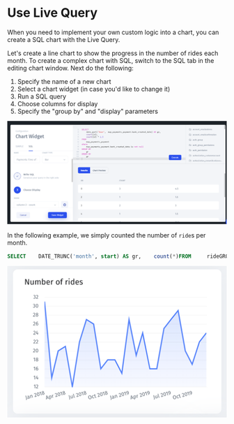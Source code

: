 # Use Live Query

When you need to implement your own custom logic into a chart, you can create a SQL chart with the Live Query.

Let's create a line chart to show the progress in the number of rides each month. To create a complex chart with SQL, switch to the SQL tab in the editing chart window. Next do the following:

1. Specify the name of a new chart
2. Select a chart widget \(in case you'd like to change it\)
3. Run a SQL query 
4. Choose columns for display
5. Specify the "group by" and "display" parameters

![](../../.gitbook/assets/image%20%28275%29.png)

In the following example, we simply counted the number of `ride`s per month.

```sql
SELECT    DATE_TRUNC('month', start) AS gr,    count(*)FROM     rideGROUP BY grORDER BY gr;
```

![](../../.gitbook/assets/image%20%28187%29.png)



